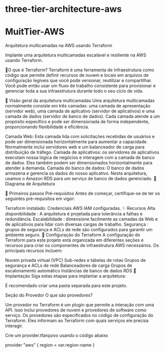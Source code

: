 # three-tier-architecture-aws

# MuitTier-AWS



Arquitetura multicamadas na AWS usando Terraform


Implante uma arquitetura multicamadas escalável e resiliente na AWS usando Terraform.

📌O que é Terraform?
Terraform é uma ferramenta de infraestrutura como código que permite definir recursos de nuvem e locais em arquivos de configuração legíveis que você pode versionar, reutilizar e compartilhar. Você pode então usar um fluxo de trabalho consistente para provisionar e gerenciar toda a sua infraestrutura durante todo o seu ciclo de vida.

🚀 Visão geral da arquitetura multicamadas
Uma arquitetura multicamadas normalmente consiste em três camadas: uma camada de apresentação (servidor web), uma camada de aplicativo (servidor de aplicativos) e uma camada de dados (servidor de banco de dados). Cada camada atende a um propósito específico e pode ser dimensionada de forma independente, proporcionando flexibilidade e eficiência.

Camada Web: Esta camada lida com solicitações recebidas de usuários e pode ser dimensionada horizontalmente para aumentar a capacidade. Normalmente inclui servidores web e um balanceador de carga para distribuição de tráfego.
Camada de aplicativos: os servidores de aplicativos executam nossa lógica de negócios e interagem com a camada de banco de dados. Eles também podem ser dimensionados horizontalmente para atender à demanda.
Camada do banco de dados: O banco de dados armazena e gerencia os dados do nosso aplicativo. Nesta arquitetura, usamos o Amazon RDS para um serviço de banco de dados gerenciado.
📌 Diagrama de Arquitetura

🚦 Primeiros passos
Pré-requisitos
Antes de começar, certifique-se de ter os seguintes pré-requisitos em vigor:

Terraform instalado.
Credenciais AWS IAM configuradas.
✨ Recursos
Alta disponibilidade : A arquitetura é projetada para tolerância a falhas e redundância.
Escalabilidade : dimensione facilmente as camadas da Web e de aplicativos para lidar com diversas cargas de trabalho.
Segurança : grupos de segurança e ACLs de rede são configurados para garantir um ambiente seguro.
🔧 Configuração do Terraform
A configuração do Terraform para este projeto está organizada em diferentes seções e recursos para criar os componentes de infraestrutura AWS necessários. Os principais recursos incluem:

Nuvem privada virtual (VPC)
Sub-redes e tabelas de rotas
Grupos de segurança e ACLs de rede
Balanceadores de carga
Grupos de escalonamento automático
Instâncias de banco de dados RDS
🚀 Implantação
Siga estas etapas para implantar a arquitetura:

É recomendado criar uma pasta separada para este projeto.

Seção do Provedor
O que são provedores?

Um provedor no Terraform é um plugin que permite a interação com uma API. Isso inclui provedores de nuvem e provedores de software como serviço. Os provedores são especificados no código de configuração do Terraform. Eles informam ao Terraform com quais serviços ele precisa interagir.

Crie um provider.tfarquivo usando o código abaixo

provider "aws" { 
  region = var.region-name 
}




